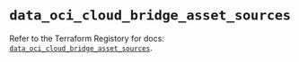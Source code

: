 # `data_oci_cloud_bridge_asset_sources`

Refer to the Terraform Registory for docs: [`data_oci_cloud_bridge_asset_sources`](https://registry.terraform.io/providers/oracle/oci/6.18.0/docs/data-sources/cloud_bridge_asset_sources).
